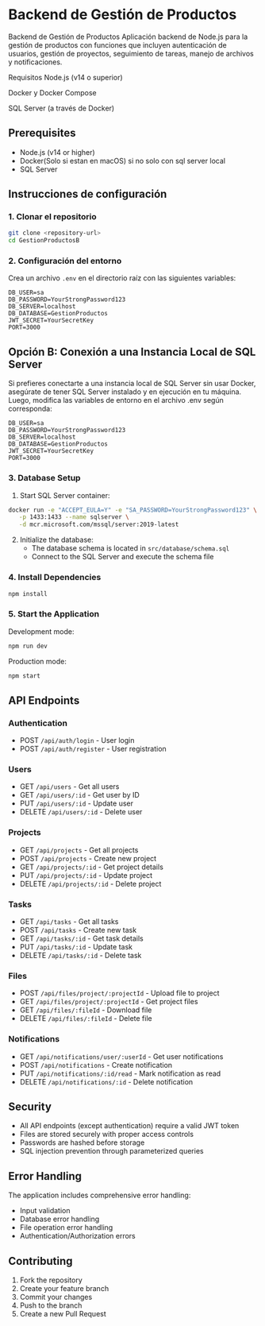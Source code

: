 # Backend de Gestión de Productos

Backend de Gestión de Productos
Aplicación backend de Node.js para la gestión de productos con funciones que incluyen autenticación de usuarios, gestión de proyectos, seguimiento de tareas, manejo de archivos y notificaciones.

Requisitos
Node.js (v14 o superior)

Docker y Docker Compose

SQL Server (a través de Docker)

## Prerequisites

- Node.js (v14 or higher)
- Docker(Solo si estan en macOS) si no solo con sql server local
- SQL Server

## Instrucciones de configuración

### 1. Clonar el repositorio

```bash
git clone <repository-url>
cd GestionProductosB
```

### 2. Configuración del entorno

Crea un archivo `.env` en el directorio raíz con las siguientes variables:

```env
DB_USER=sa
DB_PASSWORD=YourStrongPassword123
DB_SERVER=localhost
DB_DATABASE=GestionProductos
JWT_SECRET=YourSecretKey
PORT=3000
```
## Opción B: Conexión a una Instancia Local de SQL Server
Si prefieres conectarte a una instancia local de SQL Server sin usar Docker, asegúrate de tener SQL Server instalado y en ejecución en tu máquina. Luego, modifica las variables de entorno en el archivo .env según corresponda:

```env
DB_USER=sa
DB_PASSWORD=YourStrongPassword123
DB_SERVER=localhost
DB_DATABASE=GestionProductos
JWT_SECRET=YourSecretKey
PORT=3000
```

### 3. Database Setup

1. Start SQL Server container:

```bash
docker run -e "ACCEPT_EULA=Y" -e "SA_PASSWORD=YourStrongPassword123" \
   -p 1433:1433 --name sqlserver \
   -d mcr.microsoft.com/mssql/server:2019-latest
```

2. Initialize the database:
   - The database schema is located in `src/database/schema.sql`
   - Connect to the SQL Server and execute the schema file

### 4. Install Dependencies

```bash
npm install
```

### 5. Start the Application

Development mode:
```bash
npm run dev
```

Production mode:
```bash
npm start
```


## API Endpoints

### Authentication
- POST `/api/auth/login` - User login
- POST `/api/auth/register` - User registration

### Users
- GET `/api/users` - Get all users
- GET `/api/users/:id` - Get user by ID
- PUT `/api/users/:id` - Update user
- DELETE `/api/users/:id` - Delete user

### Projects
- GET `/api/projects` - Get all projects
- POST `/api/projects` - Create new project
- GET `/api/projects/:id` - Get project details
- PUT `/api/projects/:id` - Update project
- DELETE `/api/projects/:id` - Delete project

### Tasks
- GET `/api/tasks` - Get all tasks
- POST `/api/tasks` - Create new task
- GET `/api/tasks/:id` - Get task details
- PUT `/api/tasks/:id` - Update task
- DELETE `/api/tasks/:id` - Delete task

### Files
- POST `/api/files/project/:projectId` - Upload file to project
- GET `/api/files/project/:projectId` - Get project files
- GET `/api/files/:fileId` - Download file
- DELETE `/api/files/:fileId` - Delete file

### Notifications
- GET `/api/notifications/user/:userId` - Get user notifications
- POST `/api/notifications` - Create notification
- PUT `/api/notifications/:id/read` - Mark notification as read
- DELETE `/api/notifications/:id` - Delete notification

## Security

- All API endpoints (except authentication) require a valid JWT token
- Files are stored securely with proper access controls
- Passwords are hashed before storage
- SQL injection prevention through parameterized queries

## Error Handling

The application includes comprehensive error handling:
- Input validation
- Database error handling
- File operation error handling
- Authentication/Authorization errors

## Contributing

1. Fork the repository
2. Create your feature branch
3. Commit your changes
4. Push to the branch
5. Create a new Pull Request